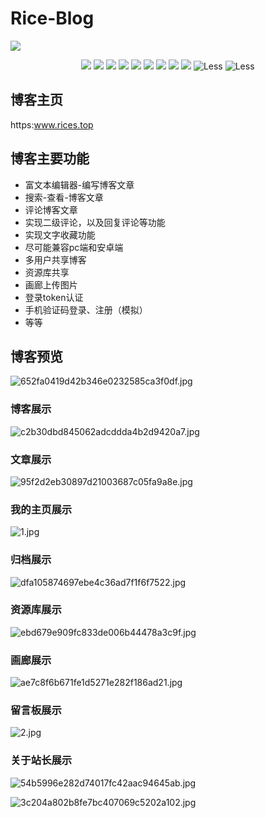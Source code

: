 # Rice-Blog

<img align=cnter src="https://s2.loli.net/2022/08/09/WzEPuLgb3XBlVIm.png" />



<p align="center">
    <img src="https://img.shields.io/badge/-Vue3-34495e?logo=vue.j" />
    <img src="https://img.shields.io/badge/-Vite2.9.9-646cff?logo=vite&logoColor=white" />
    <img src="https://img.shields.io/badge/-TypeScript-blue?logo=typescript&logoColor=white" />
    <img src="https://img.shields.io/badge/-vuex-green" />
    <img src="https://img.shields.io/badge/-vue3--routel-yellowgreen"/>
    <img src="https://img.shields.io/badge/-elementPlus-blue"/>
    <img src="https://img.shields.io/badge/-Eslint-brightgreen"/>
    <img src="https://img.shields.io/badge/-Axios-008fc7?logo=axios.js&logoColor=white" />
    <img src="https://img.shields.io/badge/-icon--park-orange"/>
    <img src="https://img.shields.io/badge/-Less-1D365D?logo=less&logoColor=white" alt="Less">
    <img src="https://img.shields.io/badge/rice-riceblog-red" alt="Less">
<p>





## 博客主页

https:www.rices.top

## 博客主要功能

- 富文本编辑器-编写博客文章
- 搜索-查看-博客文章
- 评论博客文章
- 实现二级评论，以及回复评论等功能
- 实现文字收藏功能
- 尽可能兼容pc端和安卓端
- 多用户共享博客
- 资源库共享
- 画廊上传图片
- 登录token认证
- 手机验证码登录、注册（模拟）
- 等等



## 博客预览

![652fa0419d42b346e0232585ca3f0df.jpg](https://s2.loli.net/2022/08/18/kTpAbgmHxvuf9hc.jpg)



### 博客展示

![c2b30dbd845062adcddda4b2d9420a7.jpg](https://s2.loli.net/2022/08/18/dVWOajS2eEzLPn5.jpg)



### 文章展示

![95f2d2eb30897d21003687c05fa9a8e.jpg](https://s2.loli.net/2022/08/18/tYyiuBXH3KonEWN.jpg)



### 我的主页展示

![1.jpg](https://s2.loli.net/2022/08/18/Ba7SUPtAGWncfl3.jpg)

### 归档展示

![dfa105874697ebe4c36ad7f1f6f7522.jpg](https://s2.loli.net/2022/08/18/z3XPm5oSVue9COg.jpg)



### 资源库展示

![ebd679e909fc833de006b44478a3c9f.jpg](https://s2.loli.net/2022/08/18/rjT3I89ZtML2wPl.jpg)



### 画廊展示

![ae7c8f6b671fe1d5271e282f186ad21.jpg](https://s2.loli.net/2022/08/18/w16JTygIXGOR4hi.jpg)

### 留言板展示

![2.jpg](https://s2.loli.net/2022/08/18/lDRSBjUVkvECaMK.jpg)



### 关于站长展示

![54b5996e282d74017fc42aac94645ab.jpg](https://s2.loli.net/2022/08/18/4dQzUokqfvAxerp.jpg)

![3c204a802b8fe7bc407069c5202a102.jpg](https://s2.loli.net/2022/08/18/BAoMvPCjD2SawKn.jpg)